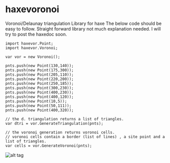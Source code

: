 # haxevoronoi
Voronoi/Delaunay triangulation Library for haxe
The below code should be easy to follow. Straight forward library not much explanation needed.
I will try to post the haxedoc soon.

    import haxevor.Point;
    import haxevor.Voronoi;

    var vor = new Voronoi();

    pnts.push(new Point(130,140));
    pnts.push(new Point(175,300));
    pnts.push(new Point(205,110));
    pnts.push(new Point(220,200));
    pnts.push(new Point(250,185));
    pnts.push(new Point(300,230));
    pnts.push(new Point(400,230));
    pnts.push(new Point(400,120));
    pnts.push(new Point(10,5));
    pnts.push(new Point(50,111));
    pnts.push(new Point(400,320));

    // the d. triangulation returns a list of triangles.
    var dtri = vor.GenerateTriangulation(pnts);
	
    // the voronoi generation returns voronoi cells.
    // voronoi cells contain a border (list of lines) , a site point and a list of triangles.
    var cells = vor.GenerateVoronoi(pnts);
    
![alt tag](https://cloud.githubusercontent.com/assets/4261822/22809537/426ac960-ef01-11e6-9298-e723e5d5fb34.PNG)
    
    
